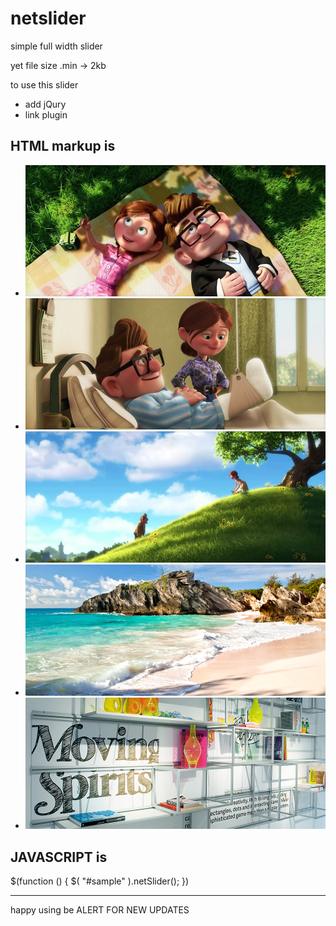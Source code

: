 netslider
=========

simple full width slider

yet file size .min -> 2kb


to use this slider

* add jQury
* link plugin


HTML markup is
--------------
<div id="sample" >
    <ul>
        <li><img src="img/1.jpg" alt=""></li>
        <li><img src="img/2.jpg" alt=""></li>
        <li><img src="img/3.jpg" alt=""></li>
        <li><img src="img/4.jpg" alt=""></li>
        <li><img src="img/5.jpg" alt=""></li>
    </ul>
</div>


JAVASCRIPT is
-------------
$(function () {
        $( "#sample" ).netSlider();
    })


----------------------------------------------
happy using be ALERT FOR NEW UPDATES
